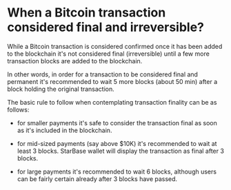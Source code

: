 # When a Bitcoin transaction considered final and irreversible?

While a Bitcoin transaction is considered confirmed once it has been added to the blockchain it's not considered final (irreversible) until a few more transaction blocks are added to the blockchain.

In other words, in order for a transaction to be considered final and permanent it's recommended to wait 5 more blocks (about 50 min) after a block holding the original transaction.

The basic rule to follow when contemplating transaction finality can be as follows:

- for smaller payments it's safe to consider the transaction final as soon as it's included in the blockchain.
  
- for mid-sized payments (say above $10K) it's recommended to wait at least 3 blocks. StarBase wallet will display the transaction as final after 3 blocks.
  
- for large payments it's recommended to wait 6 blocks, although users can be fairly certain already after 3 blocks have passed.
